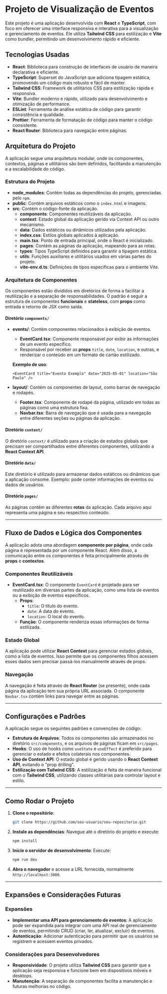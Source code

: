 
# Projeto de Visualização de Eventos

Este projeto é uma aplicação desenvolvida com **React** e **TypeScript**, com foco em oferecer uma interface responsiva e interativa para a visualização e gerenciamento de eventos. Ele utiliza **Tailwind CSS** para estilização e **Vite** como bundler, permitindo um desenvolvimento rápido e eficiente.

## Tecnologias Usadas

- **React**: Biblioteca para construção de interfaces de usuário de maneira declarativa e eficiente.
- **TypeScript**: Superset do JavaScript que adiciona tipagem estática, promovendo um código mais robusto e fácil de manter.
- **Tailwind CSS**: Framework de utilitários CSS para estilização rápida e responsiva.
- **Vite**: Bundler moderno e rápido, utilizado para desenvolvimento e otimização de performance.
- **ESLint**: Ferramenta de análise estática de código para garantir consistência e qualidade.
- **Prettier**: Ferramenta de formatação de código para manter o código consistente.
- **React Router**: Biblioteca para navegação entre páginas.

## Arquitetura do Projeto

A aplicação segue uma arquitetura modular, onde os componentes, contextos, páginas e utilitários são bem definidos, facilitando a manutenção e a escalabilidade do código.

### Estrutura do Projeto

- **node_modules**: Contém todas as dependências do projeto, gerenciadas pelo `npm`.
- **public**: Contém arquivos estáticos como o `index.html` e imagens.
- **src**: Contém o código-fonte da aplicação.
    - **components**: Componentes reutilizáveis da aplicação.
    - **context**: Estado global da aplicação gerido via Context API ou outro mecanismo.
    - **data**: Dados estáticos ou dinâmicos utilizados pela aplicação.
    - **index.css**: Estilos globais aplicados à aplicação.
    - **main.tsx**: Ponto de entrada principal, onde o React é inicializado.
    - **pages**: Contém as páginas da aplicação, mapeando para as rotas.
    - **types**: Tipos TypeScript definidos para garantir a tipagem estática.
    - **utils**: Funções auxiliares e utilitários usados em várias partes do projeto.
    - **vite-env.d.ts**: Definições de tipos específicas para o ambiente Vite.

### Arquitetura de Componentes

Os componentes estão divididos em diretórios de forma a facilitar a reutilização e a separação de responsabilidades. O padrão é seguir a estrutura de componentes **funcionais** e **stateless**, com **props** como entrada e retorno de JSX como saída.

#### Diretório `components/`

- **events/**: Contém componentes relacionados à exibição de eventos.
    - **EventCard.tsx**: Componente responsável por exibir as informações de um evento específico.
    - Responsável por receber as **props** `title`, `date`, `location`, e outras, e renderizar o conteúdo em um formato de cartão estilizado.
    
    **Exemplo de uso**:
    ```tsx
    <EventCard title="Evento Exemplo" date="2025-05-01" location="São Paulo" />
    ```

- **layout/**: Contém os componentes de layout, como barras de navegação e rodapés.
    - **Footer.tsx**: Componente de rodapé da página, utilizado em todas as páginas como uma estrutura fixa.
    - **Navbar.tsx**: Barra de navegação que é usada para a navegação entre diferentes seções ou páginas da aplicação.

#### Diretório `context/`

O diretório `context/` é utilizado para a criação de estados globais que precisam ser compartilhados entre diferentes componentes, utilizando a **React Context API**.

#### Diretório `data/`

Este diretório é utilizado para armazenar dados estáticos ou dinâmicos que a aplicação consome. Exemplo: pode conter informações de eventos ou dados de usuários.

#### Diretório `pages/`

As páginas contêm as diferentes **rotas** da aplicação. Cada arquivo aqui representa uma página e seu respectivo conteúdo. 

---

## Fluxo de Dados e Lógica dos Componentes

A aplicação adota uma abordagem **componente por página**, onde cada página é representada por um componente React. Além disso, a comunicação entre os componentes é feita principalmente através de **props** e **contextos**.

### Componentes Reutilizáveis

- **EventCard.tsx**: O componente `EventCard` é projetado para ser reutilizado em diversas partes da aplicação, como uma lista de eventos ou a exibição de eventos específicos.
    - **Props**:
        - `title`: O título do evento.
        - `date`: A data do evento.
        - `location`: O local do evento.
    - **Função**: O componente renderiza essas informações de forma estilizada.

### Estado Global

A aplicação pode utilizar **React Context** para gerenciar estados globais, como a lista de eventos. Isso permite que os componentes filhos acessem esses dados sem precisar passá-los manualmente através de props.

### Navegação

A navegação é feita através de **React Router** (se presente), onde cada página da aplicação tem sua própria URL associada. O componente `Navbar.tsx` contém links para navegar entre as páginas.

---

## Configurações e Padrões

A aplicação segue os seguintes padrões e convenções de código:

- **Estrutura de Arquivos**: Todos os componentes são armazenados no diretório `src/components`, e os arquivos de páginas ficam em `src/pages`.
- **Hooks**: O uso de hooks como `useState` e `useEffect` é preferido para gerenciar o estado e efeitos colaterais nos componentes.
- **Uso de Context API**: O estado global é gerido usando o **React Context API**, evitando o "prop drilling".
- **Estilização com Tailwind CSS**: A estilização é feita de maneira funcional com o **Tailwind CSS**, utilizando classes utilitárias para controlar layout e estilo.

---

## Como Rodar o Projeto

1. **Clone o repositório**:
   ```bash
   git clone https://github.com/seu-usuario/seu-repositorio.git
   ```

2. **Instale as dependências**:
   Navegue até o diretório do projeto e execute:
   ```bash
   npm install
   ```

3. **Inicie o servidor de desenvolvimento**:
   Execute:
   ```bash
   npm run dev
   ```

4. **Abra o navegador** e acesse a URL fornecida, normalmente `http://localhost:3000`.

---

## Expansões e Considerações Futuras

### Expansões

- **Implementar uma API para gerenciamento de eventos**: A aplicação pode ser expandida para integrar com uma API real de gerenciamento de eventos, permitindo CRUD (criar, ler, atualizar, excluir) de eventos.
- **Autenticação**: Adicionar autenticação para permitir que os usuários se registrem e acessem eventos privados.

### Considerações para Desenvolvedores

- **Responsividade**: O projeto utiliza **Tailwind CSS** para garantir que a aplicação seja responsiva e funcione bem em dispositivos móveis e desktops.
- **Manutenção**: A separação de componentes facilita a manutenção e futuras melhorias no código.
